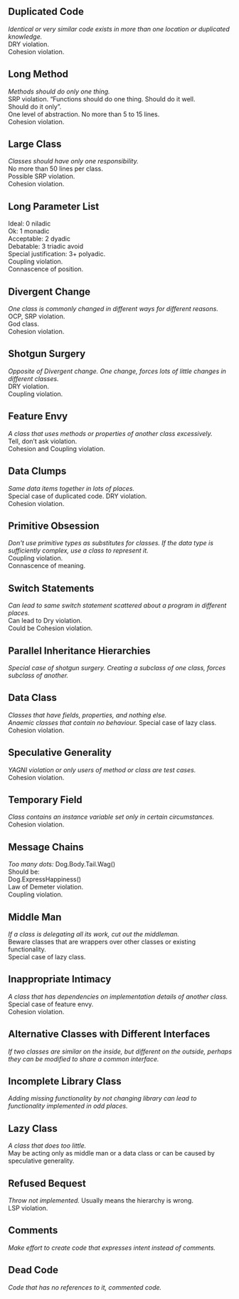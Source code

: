 ## Duplicated Code
_Identical or very similar code exists in more than one location or duplicated knowledge._<br>
DRY violation.<br>
Cohesion violation.

## Long Method
_Methods should do only one thing._<br>
SRP violation.
“Functions should do one thing. Should do it well.<br>
Should do it only”.<br>
One level of abstraction. No more than 5 to 15 lines.<br>
Cohesion violation.

## Large Class
_Classes should have only one responsibility._<br>
No more than 50 lines per class.<br>
Possible SRP violation.<br>
Cohesion violation.

## Long Parameter List
Ideal: 0 niladic<br>
Ok: 1 monadic<br>
Acceptable: 2 dyadic<br>
Debatable: 3 triadic avoid<br>
Special justification: 3+ polyadic.<br>
Coupling violation.<br> 
Connascence of position.

## Divergent Change
_One class is commonly changed in different ways for different reasons._<br>
OCP, SRP violation.<br>
God class.<br>
Cohesion violation.	

## Shotgun Surgery
_Opposite of Divergent change. One change, forces lots of little changes in different classes._<br>
DRY violation.<br>
Coupling violation.

## Feature Envy
_A class that uses methods or properties of another class excessively._<br>
Tell, don’t ask violation.<br>
Cohesion and Coupling violation.

## Data Clumps
_Same data items together in lots of places._<br>
Special case of duplicated code.
DRY violation.<br>
Cohesion violation.

## Primitive Obsession
_Don't use primitive types as substitutes for classes. If the data type is sufficiently complex, use a class to represent it._<br>
Coupling violation.<br>
Connascence of meaning.

## Switch Statements
_Can lead to same switch statement scattered about a program in different places._<br>
Can lead to Dry violation.<br>
Could be Cohesion violation.<br>

## Parallel Inheritance Hierarchies
_Special case of shotgun surgery. Creating a subclass of one class, forces subclass of another._

## Data Class
_Classes that have fields, properties, and nothing else._<br>
_Anaemic classes that contain no behaviour._ 
Special case of lazy class.<br>
Cohesion violation.

## Speculative Generality
_YAGNI violation or only users of method or class are test cases._<br>
Cohesion violation.

## Temporary Field
_Class contains an instance variable set only in certain circumstances._<br>
Cohesion violation.

## Message Chains
_Too many dots:_ Dog.Body.Tail.Wag()<br>
Should be:<br>
Dog.ExpressHappiness()<br>
Law of Demeter violation.<br>
Coupling violation.

## Middle Man
_If a class is delegating all its work, cut out the middleman._<br>
Beware classes that are wrappers over other classes or existing functionality.<br>
Special case of lazy class.

## Inappropriate Intimacy
_A class that has dependencies on implementation details of another class._<br>
Special case of feature envy.<br>
Cohesion violation.

## Alternative Classes with Different Interfaces
_If two classes are similar on the inside, but different on the outside, perhaps they can be modified to share a common interface._

## Incomplete Library Class
_Adding missing functionality by not changing library can lead to functionality implemented in odd places._

## Lazy Class
_A class that does too little._<br>
May be acting only as middle man or a data class or can be caused by speculative generality.

## Refused Bequest
_Throw not implemented._
Usually means the hierarchy is wrong.<br>
LSP violation.

## Comments
_Make effort to create code that expresses intent instead of comments._

## Dead Code
_Code that has no references to it, commented code._